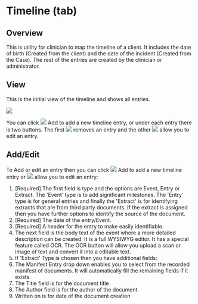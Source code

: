 # Timeline \(tab\)

## Overview

This is utility for clinician to map the timeline of a client. It includes the date of birth \(Created from the client\) and the date of the incident \(Created from the Case\). The rest of the entries are created by the clinician or administrator.

## View

This is the initial view of the timeline and shows all entries.

![](../../../../.gitbook/assets/screenshot-2020-08-03-at-13.39.12.png)

You can click ![](../../../../.gitbook/assets/plus.svg) Add to add a new timeline entry, or under each entry there is two buttons. The first ![](../../../../.gitbook/assets/trash.svg) removes an entry and the other ![](../../../../.gitbook/assets/pen.svg) allow you to edit an entry.

## Add/Edit

To Add or edit an entry then you can click ![](../../../../.gitbook/assets/plus.svg) Add to add a new timeline entry or ![](../../../../.gitbook/assets/pen.svg) allow you to edit an entry:

1. \[Required\] The first field is type and the options are Event, Entry or Extract. The 'Event' type is to add significant milestones. The 'Entry' type is for general entries and finally the 'Extract' is for identifying extracts that are from third party documents. If the extract is assigned then you have further options to identify the source of the document.
2. \[Required\] The date of the entry/Event.
3. \[Required\] A header for the entry to make easily identifiable.
4. The next field is the body text of the event where a more detailed description can be created. It is a full WYSIWYG editor. It has a special feature called OCR. The OCR button will allow you upload a scan or image of text and convert it into a editable text.
5.  If 'Extract' Type is chosen then you have additional fields:
   1. The Manifest Entry drop down enables you to select from the recorded manifest of documents. It will automatically fill the remaining fields if it exists.
   2. The Title field is for the document title
   3. The Author field is for the author of the document
   4. Written on is for date of the document creation

